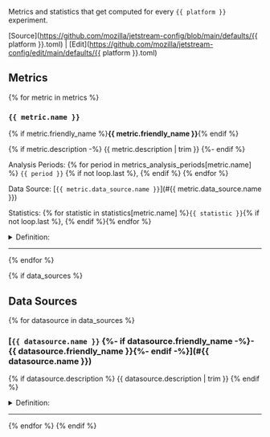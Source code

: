 Metrics and statistics that get computed for every `{{ platform }}` experiment.

[Source](https://github.com/mozilla/jetstream-config/blob/main/defaults/{{ platform }}.toml)  |  [Edit](https://github.com/mozilla/jetstream-config/edit/main/defaults/{{ platform }}.toml)

## Metrics

{% for metric in metrics %}

### `{{ metric.name }}` 

{% if metric.friendly_name %}**{{ metric.friendly_name }}**{% endif %}

{% if metric.description -%}
{{ metric.description | trim }}
{%- endif %}

Analysis Periods: {% for period in metrics_analysis_periods[metric.name] %} `{{ period }}` {% if not loop.last %}, {% endif %} {% endfor %}

Data Source: [`{{ metric.data_source.name }}`](#{{ metric.data_source.name }})

Statistics: {% for statistic in statistics[metric.name] %}`{{ statistic }}`{% if not loop.last %}, {% endif %}{% endfor %}

<details>
<summary>Definition:</summary>

```sql
{{ metric.select_expression | trim }}
```
</details>


---
{% endfor %}

{% if data_sources %}
## Data Sources

{% for datasource in data_sources %}

### [`{{ datasource.name }}` {%- if datasource.friendly_name -%}- {{ datasource.friendly_name }}{%- endif -%}](#{{ datasource.name }})

{% if datasource.description %}
{{ datasource.description | trim }}
{% endif %}

<details>
<summary>Definition:</summary>

```sql
{{ datasource._from_expr | trim }}
```
</details>

---
{% endfor %}
{% endif %}
